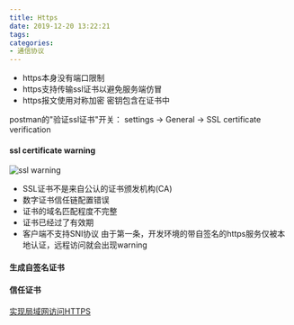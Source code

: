 ```yaml
---
title: Https
date: 2019-12-20 13:22:21
tags:
categories: 
- 通信协议
---
```

+ https本身没有端口限制
+ https支持传输ssl证书以避免服务端仿冒
+ https报文使用对称加密 密钥包含在证书中
  
postman的"验证ssl证书"开关： settings -> General -> SSL certificate verification 

#### ssl certificate warning
![ssl warning](https://tvax4.sinaimg.cn/large/a60edd42gy1gqugoxo311j20qs0s70ue.jpg)
+ SSL证书不是来自公认的证书颁发机构(CA)
+ 数字证书信任链配置错误
+ 证书的域名匹配程度不完整
+ 证书已经过了有效期
+ 客户端不支持SNI协议
由于第一条，开发环境的带自签名的https服务仅被本地认证，远程访问就会出现warning

#### 生成自签名证书

#### 信任证书

[实现局域网访问HTTPS](https://juejin.cn/post/6844903848750874632)